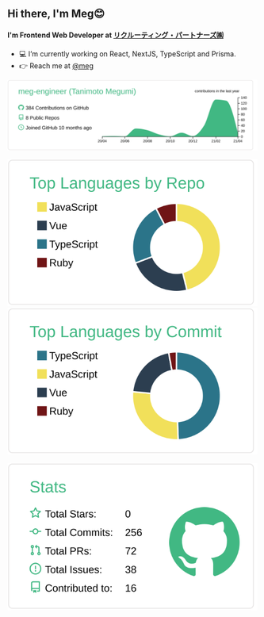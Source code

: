 ## Hi there, I'm Meg😊

#### I'm Frontend Web Developer at [リクルーティング・パートナーズ㈱](https://www.3140pa.com/)

- 💻 I’m currently working on React, NextJS, TypeScript and Prisma. 
- 👉 Reach me at [@meg](https://twitter.com/MegEngineer)

[![](https://raw.githubusercontent.com/meg-engineer/meg-engineer/master/profile-summary-card-output/vue/0-profile-details.svg)](https://github.com/vn7n24fzkq/github-profile-summary-cards)

[![](https://raw.githubusercontent.com/meg-engineer/meg-engineer/master/profile-summary-card-output/vue/1-repos-per-language.svg)](https://github.com/vn7n24fzkq/github-profile-summary-cards) [![](https://raw.githubusercontent.com/meg-engineer/meg-engineer/master/profile-summary-card-output/vue/2-most-commit-language.svg)](https://github.com/vn7n24fzkq/github-profile-summary-cards)

[![](https://raw.githubusercontent.com/meg-engineer/meg-engineer/master/profile-summary-card-output/vue/3-stats.svg)](https://github.com/vn7n24fzkq/github-profile-summary-cards) 
